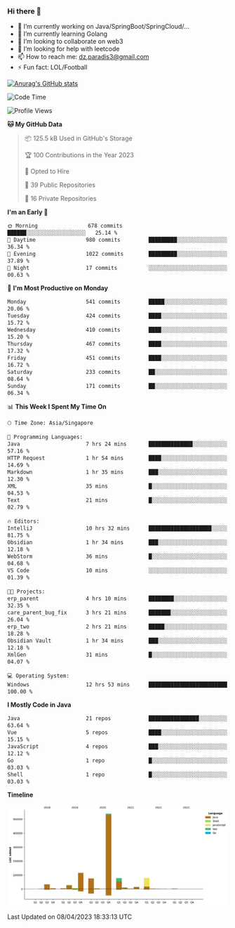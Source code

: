 ### Hi there 👋

- 🔭 I’m currently working on Java/SpringBoot/SpringCloud/...
- 🌱 I’m currently learning Golang
- 👯 I’m looking to collaborate on web3
- 🤔 I’m looking for help with leetcode
- 📫 How to reach me: dz.paradis3@gmail.com
- ⚡ Fun fact: LOL/Football

[![Anurag's GitHub stats](https://github-readme-stats.vercel.app/api?username=xiumu2017&show_icons=true&theme=radical)](https://github.com/anuraghazra/github-readme-stats)

<!--
**xiumu2017/xiumu2017** is a ✨ _special_ ✨ repository because its `README.md` (this file) appears on your GitHub profile.

Here are some ideas to get you started:

- 🔭 I’m currently working on ...
- 🌱 I’m currently learning ...
- 👯 I’m looking to collaborate on ...
- 🤔 I’m looking for help with ...
- 💬 Ask me about ...
- 📫 How to reach me: ...
- 😄 Pronouns: ...
- ⚡ Fun fact: ...
-->

<!--START_SECTION:waka-->
![Code Time](http://img.shields.io/badge/Code%20Time-1%2C329%20hrs%2040%20mins-blue)

![Profile Views](http://img.shields.io/badge/Profile%20Views-0-blue)

**🐱 My GitHub Data** 

> 📦 125.5 kB Used in GitHub's Storage 
 > 
> 🏆 100 Contributions in the Year 2023
 > 
> 💼 Opted to Hire
 > 
> 📜 39 Public Repositories 
 > 
> 🔑 16 Private Repositories 
 > 
**I'm an Early 🐤** 

```text
🌞 Morning                678 commits         ██████░░░░░░░░░░░░░░░░░░░   25.14 % 
🌆 Daytime                980 commits         █████████░░░░░░░░░░░░░░░░   36.34 % 
🌃 Evening                1022 commits        █████████░░░░░░░░░░░░░░░░   37.89 % 
🌙 Night                  17 commits          ░░░░░░░░░░░░░░░░░░░░░░░░░   00.63 % 
```
📅 **I'm Most Productive on Monday** 

```text
Monday                   541 commits         █████░░░░░░░░░░░░░░░░░░░░   20.06 % 
Tuesday                  424 commits         ████░░░░░░░░░░░░░░░░░░░░░   15.72 % 
Wednesday                410 commits         ████░░░░░░░░░░░░░░░░░░░░░   15.20 % 
Thursday                 467 commits         ████░░░░░░░░░░░░░░░░░░░░░   17.32 % 
Friday                   451 commits         ████░░░░░░░░░░░░░░░░░░░░░   16.72 % 
Saturday                 233 commits         ██░░░░░░░░░░░░░░░░░░░░░░░   08.64 % 
Sunday                   171 commits         ██░░░░░░░░░░░░░░░░░░░░░░░   06.34 % 
```


📊 **This Week I Spent My Time On** 

```text
🕑︎ Time Zone: Asia/Singapore

💬 Programming Languages: 
Java                     7 hrs 24 mins       ██████████████░░░░░░░░░░░   57.16 % 
HTTP Request             1 hr 54 mins        ████░░░░░░░░░░░░░░░░░░░░░   14.69 % 
Markdown                 1 hr 35 mins        ███░░░░░░░░░░░░░░░░░░░░░░   12.30 % 
XML                      35 mins             █░░░░░░░░░░░░░░░░░░░░░░░░   04.53 % 
Text                     21 mins             █░░░░░░░░░░░░░░░░░░░░░░░░   02.79 % 

🔥 Editors: 
IntelliJ                 10 hrs 32 mins      ████████████████████░░░░░   81.75 % 
Obsidian                 1 hr 34 mins        ███░░░░░░░░░░░░░░░░░░░░░░   12.18 % 
WebStorm                 36 mins             █░░░░░░░░░░░░░░░░░░░░░░░░   04.68 % 
VS Code                  10 mins             ░░░░░░░░░░░░░░░░░░░░░░░░░   01.39 % 

🐱‍💻 Projects: 
erp_parent               4 hrs 10 mins       ████████░░░░░░░░░░░░░░░░░   32.35 % 
care_parent_bug_fix      3 hrs 21 mins       ███████░░░░░░░░░░░░░░░░░░   26.04 % 
erp_two                  2 hrs 21 mins       █████░░░░░░░░░░░░░░░░░░░░   18.28 % 
Obsidian Vault           1 hr 34 mins        ███░░░░░░░░░░░░░░░░░░░░░░   12.18 % 
XmlGen                   31 mins             █░░░░░░░░░░░░░░░░░░░░░░░░   04.07 % 

💻 Operating System: 
Windows                  12 hrs 53 mins      █████████████████████████   100.00 % 
```

**I Mostly Code in Java** 

```text
Java                     21 repos            ████████████████░░░░░░░░░   63.64 % 
Vue                      5 repos             ████░░░░░░░░░░░░░░░░░░░░░   15.15 % 
JavaScript               4 repos             ███░░░░░░░░░░░░░░░░░░░░░░   12.12 % 
Go                       1 repo              █░░░░░░░░░░░░░░░░░░░░░░░░   03.03 % 
Shell                    1 repo              █░░░░░░░░░░░░░░░░░░░░░░░░   03.03 % 
```



**Timeline**

![Lines of Code chart](https://raw.githubusercontent.com/xiumu2017/xiumu2017/main/assets/bar_graph.png)


 Last Updated on 08/04/2023 18:33:13 UTC
<!--END_SECTION:waka-->
